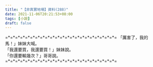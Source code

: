 ```yaml
---
title: "【非真實地場】資料(288)"
date: 2021-11-06T20:21:53+08:00
tags: [小說]
draft: false
---
```


=\*=\*=\*=\*=\*=\*=\*=\*=\*=\*=\*=\*=\*=\*=\*=\*=\*=\*=\*=\*=\*=\*= 
「厲害了，我的馬！」妹妹大喊。    
「我還要買，我還要買！」妹妹說。  
「你還要輸幾次？」哥哥說。  
=\*=\*=\*=\*=\*=\*=\*=\*=\*=\*=\*=\*=\*=\*=\*=\*=\*=\*=\*=\*=\*=\*=  